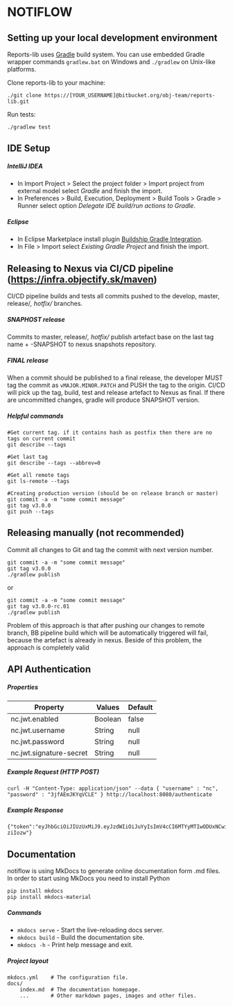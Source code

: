 # NOTIFLOW

## Setting up your local development environment

Reports-lib uses [Gradle](https://gradle.org) build system. You can use embedded Gradle wrapper commands `gradlew.bat` on Windows and `./gradlew` on Unix-like platforms.

Clone reports-lib to your machine:

```
./git clone https://[YOUR_USERNAME]@bitbucket.org/obj-team/reports-lib.git
```

Run tests:

```
./gradlew test
```

## IDE Setup
##### IntelliJ IDEA

* In Import Project > Select the project folder > Import project from external model select *Gradle* and finish the import. 
* In Preferences > Build, Execution, Deployment > Build Tools > Gradle > Runner select option *Delegate IDE build/run actions to Gradle*. 

##### Eclipse

* In Eclipse Marketplace install plugin [Buildship Gradle Integration](http://marketplace.eclipse.org/content/buildship-gradle-integration).
* In File > Import select *Existing Gradle Project* and finish the import.

## Releasing to Nexus via CI/CD pipeline (https://infra.objectify.sk/maven)

CI/CD pipeline builds and tests all commits pushed to the develop, master, release/*, hotfix/* branches. 

##### SNAPHOST release
Commits to master, release/*, hotfix/* publish artefact base on the last tag name + -SNAPSHOT to nexus snapshots repository.

##### FINAL release
When a commit should be published to a final release, the developer MUST tag the commit as `vMAJOR.MINOR.PATCH` and PUSH the tag to the origin. 
CI/CD will pick up the tag, build, test and release artefact to Nexus as final. If there are uncommitted changes, gradle will produce SNAPSHOT version. 

##### Helpful commands

```
#Get current tag. if it contains hash as postfix then there are no tags on current commit 
git describe --tags 					

#Get last tag
git describe --tags --abbrev=0		

#Get all remote tags
git ls-remote --tags

#Creating production version (should be on release branch or master)
git commit -a -m "some commit message"
git tag v3.0.0 
git push --tags

```

## Releasing manually (not recommended)

Commit all changes to Git and tag the commit with next version number. 

```
git commit -a -m "some commit message"
git tag v3.0.0 
./gradlew publish
```

or

```
git commit -a -m "some commit message"
git tag v3.0.0-rc.01
./gradlew publish
```

Problem of this approach is that after pushing our changes to remote branch, BB pipeline build which will be automatically triggered will fail, because the artefact is already in nexus. Beside of this problem, the approach is completely valid


## API Authentication

##### Properties

| Property                | Values                  | Default |
|-------------------------|-------------------------|---------|
| nc.jwt.enabled          | Boolean                 | false   |
| nc.jwt.username         | String                  | null    |
| nc.jwt.password         | String                  | null    |
| nc.jwt.signature-secret | String                  | null    |

##### Example Request (HTTP POST)

```
curl -H "Content-Type: application/json" --data { "username" : "nc", "password" : "3jfAEmJKYqVCLE" } http://localhost:8080/authenticate
```

##### Example Response

```
{"token":"eyJhbGciOiJIUzUxMiJ9.eyJzdWIiOiJuYyIsImV4cCI6MTYyMTIwODUxNCwiaWF0IjoxNjIxMTkwNTE0fQ.Se6yitIkVvbyVkWZIZk8Vxpr_Gp0L9uONW9ErideekzKlQUfogSfdqVz7LPGAZcZR2JK0OiYsjRSQq5-ziIozw"}
```

## Documentation

notiflow is using MkDocs to generate online documentation form .md files. In order to start using MkDocs you need to install Python

```
pip install mkdocs
pip install mkdocs-material
```

##### Commands

* `mkdocs serve` - Start the live-reloading docs server.
* `mkdocs build` - Build the documentation site.
* `mkdocs -h` - Print help message and exit.

##### Project layout

    mkdocs.yml    # The configuration file.
    docs/
        index.md  # The documentation homepage.
        ...       # Other markdown pages, images and other files.

